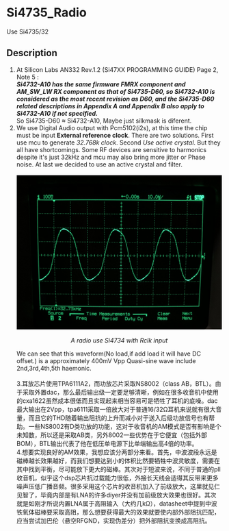# Si4735_Radio
Use Si4735/32 <br> 
## Description

1. At Silicon Labs AN332 Rev.1.2 (Si47XX PROGRAMMING GUIDE) Page 2, Note 5 :<br> 
***Si4732-A10 has the same firmware FMRX component and AM_SW_LW RX component as that of Si4735-D60, so
Si4732-A10 is considered as the most recent revision as D60, and the Si4735-D60 related descriptions in Appendix A
and Appendix B also apply to Si4732-A10 if not specified.***<br> 
So Si4735-D60 ≈ Si4732-A10, Maybe just silkmask is diferent.
2. We use Digital Audio output with Pcm5102(i2s), at this time the chip must be input **External reference clock**. There are two solutions. First use mcu to generate *32.768k clock*. Second *Use active crystal*. But they all have shortcomings. Some RF devices are sensitive to harmonics despite it's just 32kHz and mcu may also bring more jitter or Phase noise. At last we decided to use an active crystal and filter.<br> <br> 
![A radio use Si4734 with Rclk input](https://raw.githubusercontent.com/huhu6608/Si4735_Radio/develop/asserts/si4734.JPG)
*<p align="center">A radio use Si4734 with Rclk input</p>*
We can see that this waveform(No load,if add load it will have DC offset.) is a approximately 400mV Vpp Quasi-sine wave include 2nd,3rd,4th,5th haemonic.<br> <br> 
3.耳放芯片使用TPA6111A2，而功放芯片采取NS8002（class AB，BTL）。由于采取外置dac，那么最后输出级一定要足够清晰，例如在很多收音机中使用的cxa1622虽然成本很低而且实现起来相当容易可是牺牲了耳机的底噪。dac最大输出在2Vpp，tpa6111采取一倍放大对于普通16/32Ω耳机来说就有很大音量，而且它的THD随着输出阻抗的上升而减小对于送入后级功放信号也有帮助。一些NS8002有D类功放的功能，这对于收音机的AM模式是否有影响是个未知数，所以还是采取AB类，另外8002一些优势在于它便宜（包括外部BOM），BTL输出代表了他在低压单电源下比单端输出高4倍的功率。<br> 
4.想要实现良好的AM效果，我想应该分两部分来看。首先，中波波段永远是磁棒越长效果越好，而我们想要达到小的体积比然要牺牲中波灵敏度，需要在其中找到平衡，尽可能放下更大的磁棒。其次对于短波来说，不同于普通的pll收音机，似乎这个dsp芯片抗过载能力很低，外接长天线会适得其反带来更多噪声压低广播音频。很多采用这个芯片的收音机加入了前级放大，这里就见仁见智了，毕竟内部是有LNA的许多diyer并没有加前级放大效果也很好。其次就是如刚才所说内置LNA属于高阻输入（大约几kΩ），datasheet中提到中波铁氧体磁棒要采取高阻，那么想要获得最大的效果就要使内部外部阻抗匹配，应当尝试加巴伦（悬空RFGND，实现伪差分）把外部阻抗变换成高阻抗。